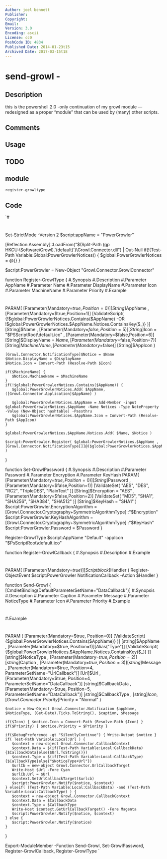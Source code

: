 ```yaml
---
Author: joel bennett
Publisher: 
Copyright: 
Email: 
Version: 3.0
Encoding: ascii
License: cc0
PoshCode ID: 4834
Published Date: 2014-01-23t15
Archived Date: 2017-03-15t18
---
```


# send-growl - 

## Description

this is the powershell 2.0 -only continuation of my growl module — redesigned as a proper “module” that can be used by (many) other scripts.

## Comments



## Usage



## TODO



## module

`register-growltype`

## Code

`#
 #
 ##
 
 Set-StrictMode -Version 2
 $script:appName = "PowerGrowler"
 
 [Reflection.Assembly]::LoadFrom("$(Split-Path (gp HKCU:\Software\Growl).'(default)')\Growl.Connector.dll") | Out-Null
 if(!(Test-Path Variable:Global:PowerGrowlerNotices)) {
    $global:PowerGrowlerNotices = @{}
 }
 
 $script:PowerGrowler = New-Object "Growl.Connector.GrowlConnector"
 
 function Register-GrowlType {
 #.Synopsis
 #.Description
 #.Parameter AppName
 #.Parameter Name
 #.Parameter DisplayName
 #.Parameter Icon
 #.Parameter MachineName
 #.Parameter Priority
 #.Example
 #
 PARAM(
    [Parameter(Mandatory=$true,Position=0)]
    [String]$AppName
 ,
    [Parameter(Mandatory=$true,Position=1)]
    [ValidateScript( {!$global:PowerGrowlerNotices.Contains($AppName) -OR !$global:PowerGrowlerNotices.$AppName.Notices.ContainsKey($_)} )]
    [String]$Name
 ,
    [Parameter(Mandatory=$false,Position=5)]
    [String]$Icon = "$PSScriptRoot\default.ico"
 ,
    [Parameter(Mandatory=$false,Position=6)]
    [String]$DisplayName = $Name
 ,
    [Parameter(Mandatory=$false,Position=7)]
    [String]$MachineName
 ,
    [Parameter(Mandatory=$false)]
    [String]$AppIcon
 )
   
    [Growl.Connector.NotificationType]$Notice = $Name
    $Notice.DisplayName = $DisplayName
    $Notice.Icon = Convert-Path (Resolve-Path $Icon)
 
    if($MachineName) {
       $Notice.MachineName = $MachineName
    }
    if(!$global:PowerGrowlerNotices.Contains($AppName)) {
       $global:PowerGrowlerNotices.Add( $AppName, ([Growl.Connector.Application]$AppName) )
 
       $global:PowerGrowlerNotices.$AppName = Add-Member -input $global:PowerGrowlerNotices.$AppName -Name Notices -Type NoteProperty -Value (New-Object hashtable) -Passthru
       $global:PowerGrowlerNotices.$AppName.Icon = Convert-Path (Resolve-Path $AppIcon)
    }
    
    $global:PowerGrowlerNotices.$AppName.Notices.Add( $Name, $Notice )
 
    $script:PowerGrowler.Register( $global:PowerGrowlerNotices.$AppName , [Growl.Connector.NotificationType[]]@($global:PowerGrowlerNotices.$AppName.Notices.Values) )
 }
 
 
 function Set-GrowlPassword { 
 #.Synopsis
 #.Description
 #.Parameter Password
 #.Parameter Encryption
 #.Parameter KeyHash
 PARAM( 
    [Parameter(Mandatory=$true,Position=0)]
    [String]$Password
 ,
    [Parameter(Mandatory=$false,Position=1)]
    [ValidateSet( "AES", "DES", "RC2", "TripleDES", "PlainText" )]
    [String]$Encryption = "AES"
 ,   
    [Parameter(Mandatory=$false,Position=2)]
    [ValidateSet( "MD5", "SHA1", "SHA256", "SHA384", "SHA512" )]
    [String]$KeyHash = "SHA1"
 )   
    $script:PowerGrowler.EncryptionAlgorithm = [Growl.Connector.Cryptography+SymmetricAlgorithmType]::"$Encryption"
    $script:PowerGrowler.KeyHashAlgorithm = [Growl.Connector.Cryptography+SymmetricAlgorithmType]::"$KeyHash"
    $script:PowerGrowler.Password = $Password
 }
 
 Register-GrowlType $script:AppName "Default" -appIcon "$PsScriptRoot\default.ico"
 
 function Register-GrowlCallback {
 #.Synopsis
 #.Description
 #.Example
 #
 #
 PARAM(
 [Parameter(Mandatory=$true)]
 [Scriptblock]$Handler
 )
    Register-ObjectEvent $script:PowerGrowler NotificationCallback -Action $Handler
 }
 
 function Send-Growl {
 [CmdletBinding(DefaultParameterSetName="DataCallback")]
 #.Synopsis
 #.Description
 #.Parameter Caption
 #.Parameter Message
 #.Parameter NoticeType
 #.Parameter Icon
 #.Parameter Priority
 #.Example
 #
 #.Example
 #
 #
 PARAM (
    [Parameter(Mandatory=$true, Position=0)]
    [ValidateScript( {$global:PowerGrowlerNotices.Contains($AppName)} )]
    [string]$AppName
 ,
    [Parameter(Mandatory=$true, Position=1)][Alias("Type")]   
    [ValidateScript( {$global:PowerGrowlerNotices.$AppName.Notices.ContainsKey($_)} )]   
    [string]$NoticeType
 ,
    [Parameter(Mandatory=$true, Position=2)]
    [string]$Caption
 ,
    [Parameter(Mandatory=$true, Position=3)]
    [string]$Message
 ,
    [Parameter(Mandatory=$true, Position=4, ParameterSetName="UrlCallback")]
    [Uri]$Url
 ,  
    [Parameter(Mandatory=$true, Position=4, ParameterSetName="DataCallback")]
    [string]$CallbackData
 ,  
    [Parameter(Mandatory=$true, Position=5, ParameterSetName="DataCallback")]
    [string]$CallbackType
 ,
    [string]$Icon
 ,
    [Growl.Connector.Priority]$Priority = "Normal" 
 )
 
    $notice = New-Object Growl.Connector.Notification $appName, $NoticeType, (Get-Date).Ticks.ToString(), $caption, $Message
    
    if($Icon) { $notice.Icon = Convert-Path (Resolve-Path $Icon) }
    if($Priority) { $notice.Priority = $Priority }
    
    if($DebugPreference -gt "SilentlyContinue") { Write-Output $notice }
    if( Test-Path Variable:Local:Url ) {
       $context = new-object Growl.Connector.CallbackContext
       $context.Data = $(if(Test-Path Variable:Local:CallbackData){$CallbackData}else{$Url.ToString()})
       $context.Type = $(if(Test-Path Variable:Local:CallbackType){$CallbackType}else{"$NoticeType+Url"})
       $urlCb = new-object Growl.Connector.UrlCallbackTarget
       Write-Host $Url -Fore Cyan
       $urlCb.Url = $Url
       $context.SetUrlCallbackTarget($urlcb)
       $script:PowerGrowler.Notify($notice, $context)
    } elseif( (Test-Path Variable:Local:CallbackData) -and (Test-Path Variable:Local:CallbackType) ) {
       $context = new-object Growl.Connector.CallbackContext
       $context.Data = $CallbackData
       $context.Type = $CallbackType
       Write-Host $context.GetUrlCallbackTarget() -Fore Magenta
       $script:PowerGrowler.Notify($notice, $context)
    } else {          
       $script:PowerGrowler.Notify($notice)
    }
 }
 
 Export-ModuleMember -Function Send-Growl, Set-GrowlPassword, Register-GrowlCallback, Register-GrowlType
`

